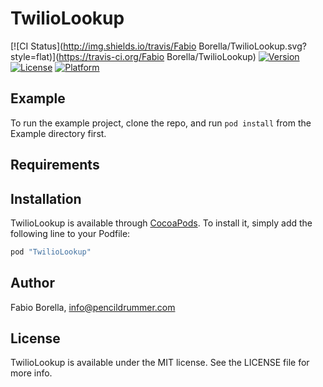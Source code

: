 # TwilioLookup

[![CI Status](http://img.shields.io/travis/Fabio Borella/TwilioLookup.svg?style=flat)](https://travis-ci.org/Fabio Borella/TwilioLookup)
[![Version](https://img.shields.io/cocoapods/v/TwilioLookup.svg?style=flat)](http://cocoapods.org/pods/TwilioLookup)
[![License](https://img.shields.io/cocoapods/l/TwilioLookup.svg?style=flat)](http://cocoapods.org/pods/TwilioLookup)
[![Platform](https://img.shields.io/cocoapods/p/TwilioLookup.svg?style=flat)](http://cocoapods.org/pods/TwilioLookup)

## Example

To run the example project, clone the repo, and run `pod install` from the Example directory first.

## Requirements

## Installation

TwilioLookup is available through [CocoaPods](http://cocoapods.org). To install
it, simply add the following line to your Podfile:

```ruby
pod "TwilioLookup"
```

## Author

Fabio Borella, info@pencildrummer.com

## License

TwilioLookup is available under the MIT license. See the LICENSE file for more info.
